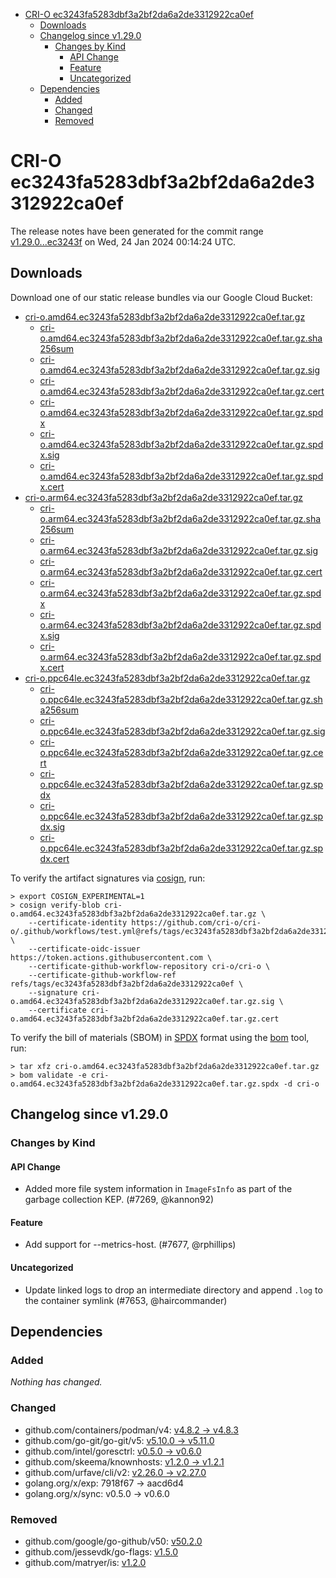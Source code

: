 - [CRI-O ec3243fa5283dbf3a2bf2da6a2de3312922ca0ef](#cri-o-ec3243fa5283dbf3a2bf2da6a2de3312922ca0ef)
  - [Downloads](#downloads)
  - [Changelog since v1.29.0](#changelog-since-v1290)
    - [Changes by Kind](#changes-by-kind)
      - [API Change](#api-change)
      - [Feature](#feature)
      - [Uncategorized](#uncategorized)
  - [Dependencies](#dependencies)
    - [Added](#added)
    - [Changed](#changed)
    - [Removed](#removed)

# CRI-O ec3243fa5283dbf3a2bf2da6a2de3312922ca0ef

The release notes have been generated for the commit range
[v1.29.0...ec3243f](https://github.com/cri-o/cri-o/compare/v1.29.0...ec3243fa5283dbf3a2bf2da6a2de3312922ca0ef) on Wed, 24 Jan 2024 00:14:24 UTC.

## Downloads

Download one of our static release bundles via our Google Cloud Bucket:

- [cri-o.amd64.ec3243fa5283dbf3a2bf2da6a2de3312922ca0ef.tar.gz](https://storage.googleapis.com/cri-o/artifacts/cri-o.amd64.ec3243fa5283dbf3a2bf2da6a2de3312922ca0ef.tar.gz)
  - [cri-o.amd64.ec3243fa5283dbf3a2bf2da6a2de3312922ca0ef.tar.gz.sha256sum](https://storage.googleapis.com/cri-o/artifacts/cri-o.amd64.ec3243fa5283dbf3a2bf2da6a2de3312922ca0ef.tar.gz.sha256sum)
  - [cri-o.amd64.ec3243fa5283dbf3a2bf2da6a2de3312922ca0ef.tar.gz.sig](https://storage.googleapis.com/cri-o/artifacts/cri-o.amd64.ec3243fa5283dbf3a2bf2da6a2de3312922ca0ef.tar.gz.sig)
  - [cri-o.amd64.ec3243fa5283dbf3a2bf2da6a2de3312922ca0ef.tar.gz.cert](https://storage.googleapis.com/cri-o/artifacts/cri-o.amd64.ec3243fa5283dbf3a2bf2da6a2de3312922ca0ef.tar.gz.cert)
  - [cri-o.amd64.ec3243fa5283dbf3a2bf2da6a2de3312922ca0ef.tar.gz.spdx](https://storage.googleapis.com/cri-o/artifacts/cri-o.amd64.ec3243fa5283dbf3a2bf2da6a2de3312922ca0ef.tar.gz.spdx)
  - [cri-o.amd64.ec3243fa5283dbf3a2bf2da6a2de3312922ca0ef.tar.gz.spdx.sig](https://storage.googleapis.com/cri-o/artifacts/cri-o.amd64.ec3243fa5283dbf3a2bf2da6a2de3312922ca0ef.tar.gz.spdx.sig)
  - [cri-o.amd64.ec3243fa5283dbf3a2bf2da6a2de3312922ca0ef.tar.gz.spdx.cert](https://storage.googleapis.com/cri-o/artifacts/cri-o.amd64.ec3243fa5283dbf3a2bf2da6a2de3312922ca0ef.tar.gz.spdx.cert)
- [cri-o.arm64.ec3243fa5283dbf3a2bf2da6a2de3312922ca0ef.tar.gz](https://storage.googleapis.com/cri-o/artifacts/cri-o.arm64.ec3243fa5283dbf3a2bf2da6a2de3312922ca0ef.tar.gz)
  - [cri-o.arm64.ec3243fa5283dbf3a2bf2da6a2de3312922ca0ef.tar.gz.sha256sum](https://storage.googleapis.com/cri-o/artifacts/cri-o.arm64.ec3243fa5283dbf3a2bf2da6a2de3312922ca0ef.tar.gz.sha256sum)
  - [cri-o.arm64.ec3243fa5283dbf3a2bf2da6a2de3312922ca0ef.tar.gz.sig](https://storage.googleapis.com/cri-o/artifacts/cri-o.arm64.ec3243fa5283dbf3a2bf2da6a2de3312922ca0ef.tar.gz.sig)
  - [cri-o.arm64.ec3243fa5283dbf3a2bf2da6a2de3312922ca0ef.tar.gz.cert](https://storage.googleapis.com/cri-o/artifacts/cri-o.arm64.ec3243fa5283dbf3a2bf2da6a2de3312922ca0ef.tar.gz.cert)
  - [cri-o.arm64.ec3243fa5283dbf3a2bf2da6a2de3312922ca0ef.tar.gz.spdx](https://storage.googleapis.com/cri-o/artifacts/cri-o.arm64.ec3243fa5283dbf3a2bf2da6a2de3312922ca0ef.tar.gz.spdx)
  - [cri-o.arm64.ec3243fa5283dbf3a2bf2da6a2de3312922ca0ef.tar.gz.spdx.sig](https://storage.googleapis.com/cri-o/artifacts/cri-o.arm64.ec3243fa5283dbf3a2bf2da6a2de3312922ca0ef.tar.gz.spdx.sig)
  - [cri-o.arm64.ec3243fa5283dbf3a2bf2da6a2de3312922ca0ef.tar.gz.spdx.cert](https://storage.googleapis.com/cri-o/artifacts/cri-o.arm64.ec3243fa5283dbf3a2bf2da6a2de3312922ca0ef.tar.gz.spdx.cert)
- [cri-o.ppc64le.ec3243fa5283dbf3a2bf2da6a2de3312922ca0ef.tar.gz](https://storage.googleapis.com/cri-o/artifacts/cri-o.ppc64le.ec3243fa5283dbf3a2bf2da6a2de3312922ca0ef.tar.gz)
  - [cri-o.ppc64le.ec3243fa5283dbf3a2bf2da6a2de3312922ca0ef.tar.gz.sha256sum](https://storage.googleapis.com/cri-o/artifacts/cri-o.ppc64le.ec3243fa5283dbf3a2bf2da6a2de3312922ca0ef.tar.gz.sha256sum)
  - [cri-o.ppc64le.ec3243fa5283dbf3a2bf2da6a2de3312922ca0ef.tar.gz.sig](https://storage.googleapis.com/cri-o/artifacts/cri-o.ppc64le.ec3243fa5283dbf3a2bf2da6a2de3312922ca0ef.tar.gz.sig)
  - [cri-o.ppc64le.ec3243fa5283dbf3a2bf2da6a2de3312922ca0ef.tar.gz.cert](https://storage.googleapis.com/cri-o/artifacts/cri-o.ppc64le.ec3243fa5283dbf3a2bf2da6a2de3312922ca0ef.tar.gz.cert)
  - [cri-o.ppc64le.ec3243fa5283dbf3a2bf2da6a2de3312922ca0ef.tar.gz.spdx](https://storage.googleapis.com/cri-o/artifacts/cri-o.ppc64le.ec3243fa5283dbf3a2bf2da6a2de3312922ca0ef.tar.gz.spdx)
  - [cri-o.ppc64le.ec3243fa5283dbf3a2bf2da6a2de3312922ca0ef.tar.gz.spdx.sig](https://storage.googleapis.com/cri-o/artifacts/cri-o.ppc64le.ec3243fa5283dbf3a2bf2da6a2de3312922ca0ef.tar.gz.spdx.sig)
  - [cri-o.ppc64le.ec3243fa5283dbf3a2bf2da6a2de3312922ca0ef.tar.gz.spdx.cert](https://storage.googleapis.com/cri-o/artifacts/cri-o.ppc64le.ec3243fa5283dbf3a2bf2da6a2de3312922ca0ef.tar.gz.spdx.cert)

To verify the artifact signatures via [cosign](https://github.com/sigstore/cosign), run:

```console
> export COSIGN_EXPERIMENTAL=1
> cosign verify-blob cri-o.amd64.ec3243fa5283dbf3a2bf2da6a2de3312922ca0ef.tar.gz \
    --certificate-identity https://github.com/cri-o/cri-o/.github/workflows/test.yml@refs/tags/ec3243fa5283dbf3a2bf2da6a2de3312922ca0ef \
    --certificate-oidc-issuer https://token.actions.githubusercontent.com \
    --certificate-github-workflow-repository cri-o/cri-o \
    --certificate-github-workflow-ref refs/tags/ec3243fa5283dbf3a2bf2da6a2de3312922ca0ef \
    --signature cri-o.amd64.ec3243fa5283dbf3a2bf2da6a2de3312922ca0ef.tar.gz.sig \
    --certificate cri-o.amd64.ec3243fa5283dbf3a2bf2da6a2de3312922ca0ef.tar.gz.cert
```

To verify the bill of materials (SBOM) in [SPDX](https://spdx.org) format using the [bom](https://sigs.k8s.io/bom) tool, run:

```console
> tar xfz cri-o.amd64.ec3243fa5283dbf3a2bf2da6a2de3312922ca0ef.tar.gz
> bom validate -e cri-o.amd64.ec3243fa5283dbf3a2bf2da6a2de3312922ca0ef.tar.gz.spdx -d cri-o
```

## Changelog since v1.29.0

### Changes by Kind

#### API Change
 - Added more file system information in `ImageFsInfo` as part of the garbage collection KEP. (#7269, @kannon92)

#### Feature
 - Add support for --metrics-host. (#7677, @rphillips)

#### Uncategorized
 - Update linked logs to drop an intermediate directory and append `.log` to the container symlink (#7653, @haircommander)

## Dependencies

### Added
_Nothing has changed._

### Changed
- github.com/containers/podman/v4: [v4.8.2 → v4.8.3](https://github.com/containers/podman/v4/compare/v4.8.2...v4.8.3)
- github.com/go-git/go-git/v5: [v5.10.0 → v5.11.0](https://github.com/go-git/go-git/v5/compare/v5.10.0...v5.11.0)
- github.com/intel/goresctrl: [v0.5.0 → v0.6.0](https://github.com/intel/goresctrl/compare/v0.5.0...v0.6.0)
- github.com/skeema/knownhosts: [v1.2.0 → v1.2.1](https://github.com/skeema/knownhosts/compare/v1.2.0...v1.2.1)
- github.com/urfave/cli/v2: [v2.26.0 → v2.27.0](https://github.com/urfave/cli/v2/compare/v2.26.0...v2.27.0)
- golang.org/x/exp: 7918f67 → aacd6d4
- golang.org/x/sync: v0.5.0 → v0.6.0

### Removed
- github.com/google/go-github/v50: [v50.2.0](https://github.com/google/go-github/v50/tree/v50.2.0)
- github.com/jessevdk/go-flags: [v1.5.0](https://github.com/jessevdk/go-flags/tree/v1.5.0)
- github.com/matryer/is: [v1.2.0](https://github.com/matryer/is/tree/v1.2.0)

